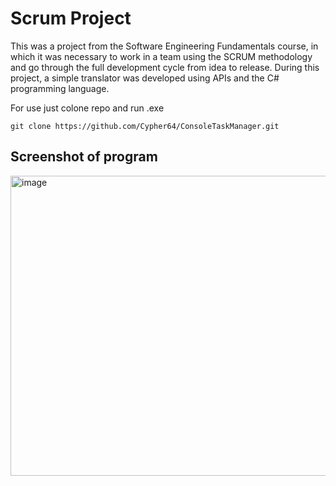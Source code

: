 # Scrum Project

This was a project from the Software Engineering Fundamentals course, in which it was necessary to work in a team using the SCRUM methodology and go through the full development cycle from idea to release. During this project, a simple translator was developed using APIs and the C# programming language.

For use just colone repo and run .exe 
```
git clone https://github.com/Cypher64/ConsoleTaskManager.git
```
## Screenshot of program

<img width="600" height="480" alt="image" src="https://github.com/user-attachments/assets/68c996ae-bfd0-40ae-ab8c-cfdd7c88c23a" />
